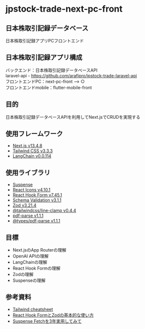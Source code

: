 # jpstock-trade-next-pc-front

## 日本株取引記録データベース

日本株取引記録アプリPCフロントエンド

## 日本株取引記録アプリ構成

バックエンド：日本株取引記録データベースAPI  
laravel-api - https://github.com/arafipro/jpstock-trade-laravel-api  
フロントエンドPC：next-pc-front --> ○  
フロントエンドmobile：flutter-mobile-front

## 目的

日本株取引記録データベースAPIを利用してNext.jsでCRUDを実現する

## 使用フレームワーク

- [Next.js v13.4.8](https://nextjs.org/docs)
- [Tailwind CSS v3.3.3](https://tailwindcss.com/)
- [LangChain v0.0.114](https://js.langchain.com/docs/get_started/introduction)

## 使用ライブラリ

- [Suspense](https://react.dev/reference/react/Suspense)
- [React Icons v4.10.1](https://react-icons.github.io/react-icons)
- [React Hook Form v7.45.1](https://www.react-hook-form.com/)
- [Schema Validation v3.1.1](https://react-hook-form.com/get-started#SchemaValidation)
- [Zod v3.21.4](https://zod.dev/)
- [@tailwindcss/line-clamp v0.4.4](https://github.com/tailwindlabs/tailwindcss-line-clamp)
- [pdf-parse v1.1.1](https://www.npmjs.com/package/pdf-parse)
- [@types/pdf-parse v1.1.1](https://www.npmjs.com/package/@types/pdf-parse)

## 目標

- Next.jsのApp Routerの理解
- OpenAI APIの理解
- LangChainの理解
- React Hook Formの理解
- Zodの理解
- Suspenseの理解

## 参考資料

- [Tailwind cheatsheet](https://tailwindcomponents.com/cheatsheet/)
- [React Hook FormとZodの基本的な使い方](https://qiita.com/y-suzu/items/952d417f0853341a97df)
- [Suspense Fetchを3年実用してみて](https://zenn.dev/knowledgework/articles/d460315cb4c16b#%E3%82%B5%E3%82%A4%E3%83%89%E3%82%BB%E3%83%83%E3%82%B7%E3%83%A7%E3%83%B3%E2%91%A0%3A-suspense-fetch%E3%82%923%E5%B9%B4%E5%AE%9F%E7%94%A8%E3%81%97%E3%81%A6%E3%81%BF%E3%81%A6)
